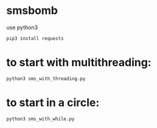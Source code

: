 # smsbomb

use python3
```
pip3 install requests
```
# to start with multithreading:
```
python3 sms_with_threading.py
```

# to start in a circle:
```
python3 sms_with_while.py
```
